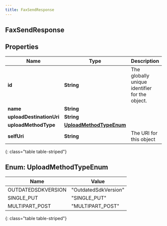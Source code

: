 ```yaml
---
title: FaxSendResponse
---
```

## FaxSendResponse


## Properties

| Name | Type | Description | Notes |
| ------------ | ------------- | ------------- | ------------- |
| **id** | **String** | The globally unique identifier for the object. |  [optional] |
| **name** | **String** |  |  [optional] |
| **uploadDestinationUri** | **String** |  |  [optional] |
| **uploadMethodType** | [**UploadMethodTypeEnum**](#UploadMethodTypeEnum) |  |  [optional] |
| **selfUri** | **String** | The URI for this object |  [optional] |
{: class="table table-striped"}


<a name="UploadMethodTypeEnum"></a>

## Enum: UploadMethodTypeEnum

| Name | Value |
| ---- | ----- |
| OUTDATEDSDKVERSION | &quot;OutdatedSdkVersion&quot; |
| SINGLE_PUT | &quot;SINGLE_PUT&quot; |
| MULTIPART_POST | &quot;MULTIPART_POST&quot; |
{: class="table table-striped"}



